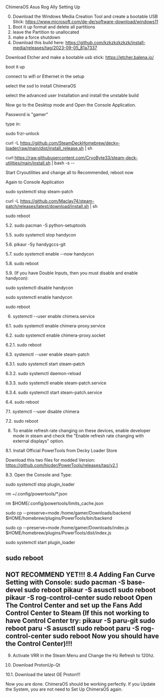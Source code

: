 # 
ChimeraOS Asus Rog Ally Setting Up


0. Download the Windows Media Creation Tool and create a bootable USB Stick: https://www.microsoft.com/de-de/software-download/windows11
1. Boot it up format and delete all partitions
2. leave the Partition to unallocated
3. make a force shutdown
4. Download this build here: https://github.com/kzkzkzkzkzk/install-media/releases/tag/2023-09-05_81a7337

Download Etcher and make a bootable usb stick: https://etcher.balena.io/

boot it up

connect to wifi or Ethernet in the setup

select the ssd to install ChimeraOS

select the advanced user Installation and install the unstable build

Now go to the Desktop mode and Open the Console Application.

Password is "gamer"

type in:

sudo frzr-unlock

curl -L https://github.com/SteamDeckHomebrew/decky-loader/raw/main/dist/install_release.sh | sh

curl https://raw.githubusercontent.com/CryoByte33/steam-deck-utilities/main/install.sh | bash -s --

Start Cryoutilities and change all to Recommended, reboot now


 Again to Console Application

 sudo systemctl stop steam-patch

 curl -L https://github.com/Maclay74/steam-patch/releases/latest/download/install.sh | sh

 sudo reboot
 
5.2. sudo pacman -S python-setuptools

5.5. sudo systemctl stop handycon

5.6. pikaur -Sy handygccs-git

5.7. sudo systemctl enable --now handycon

5.8. sudo reboot

5.9. (If you have Double Inputs, then you must disable and enable handycon):

sudo systemctl disable handycon

sudo systemctl enable handycon

sudo reboot

6. systemctl --user enable chimera.service

6.1. sudo systemctl enable chimera-proxy.service

6.2. sudo systemctl enable chimera-proxy.socket

6.2.1. sudo reboot

6.3. systemctl --user enable steam-patch

6.3.1. sudo systemctl start steam-patch

6.3.2. sudo systemctl daemon-reload

6.3.3. sudo systemctl enable steam-patch.service

6.3.4. sudo systemctl start steam-patch.service

6.4. sudo reboot

7.1. systemctl --user disable chimera

7.2. sudo reboot
   
8. To enable refresh rate changing on these devices, enable developer mode in steam and check the "Enable refresh rate changing with external displays" option.

8.1. Install Official PowerTools from Decky Loader Store

Download this two files for modded Version: https://github.com/hicder/PowerTools/releases/tag/v2.1

8.3. Open the Console and Type:

sudo systemctl stop plugin_loader

rm ~/.config/powertools/*.json

rm $HOME/.config/powertools/limits_cache.json

sudo cp --preserve=mode /home/gamer/Downloads/backend $HOME/homebrew/plugins/PowerTools/bin/backend

sudo cp --preserve=mode /home/gamer/Downloads/index.js $HOME/homebrew/plugins/PowerTools/dist/index.js

sudo systemctl start plugin_loader

sudo reboot
--------------------------------
NOT RECOMMEND YET!!! 8.4 Adding Fan Curve Setting with Console:
sudo pacman -S base-devel
sudo reboot
pikaur -S asusctl
sudo reboot
pikaur -S rog-control-center
sudo reboot
Open The Control Center and set up the Fans 
Add Control Center to Steam
(If this not working to have Control Center try:
pikaur -S paru-git
sudo reboot
paru -S asusctl
sudo reboot 
paru -S rog-control-center 
sudo reboot
Now you should have the Control Center)!!!
--------------------------------
9. Activate VRR in the Steam Menu and Change the Hz Refresh to 120hz.

10. Download ProtonUp-Qt

10.1. Download the latest GE Proton!!!

Now you are done. ChimeraOS should be working perfectly. If you Update the System, you are not need to Set Up ChimeraOS again.
